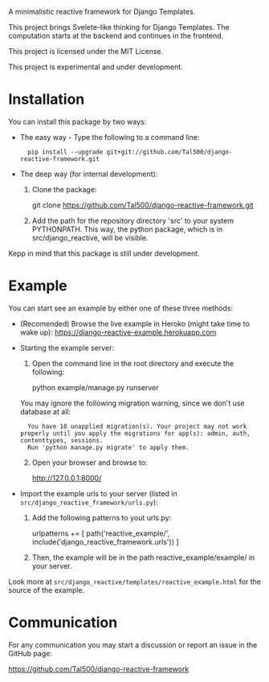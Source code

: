 A minimalistic reactive framework for Django Templates.

This project brings Svelete-like thinking for Django Templates.
The computation starts at the backend and continues in the frontend.

This project is licensed under the MIT License.

This project is experimental and under development.

# Installation
You can install this package by two ways:

* The easy way - Type the following to a command line:

        pip install --upgrade git+git://github.com/Tal500/django-reactive-framework.git

* The deep way (for internal development):
    1. Clone the package:

        git clone https://github.com/Tal500/django-reactive-framework.git
    
    2. Add the path for the repository directory 'src' to your system PYTHONPATH.
    This way, the python package, which is in src/django_reactive, will be visible.

Kepp in mind that this package is still under development.

# Example

You can start see an example by either one of these three methods:

* (Recomended) Browse the live example in Heroko (might take time to wake up):
https://django-reactive-example.herokuapp.com
* Starting the example server:
    1. Open the command line in the root directory and execute the following:

        python example/manage.py runserver

    You may ignore the following migration warning, since we don't use database at all:

        You have 18 unapplied migration(s). Your project may not work properly until you apply the migrations for app(s): admin, auth, contenttypes, sessions.
        Run 'python manage.py migrate' to apply them.
        
    2. Open your browser and browse to:

        http://127.0.0.1:8000/

* Import the example urls to your server (listed in `src/django_reactive_framework/urls.py`):
    1. Add the following patterns to yout urls.py:

        urlpatterns += [
            path('reactive_example/', include('django_reactive_framework.urls'))
        ]

    2. Then, the example will be in the path reactive_example/example/ in your server.

Look more at `src/django_reactive/templates/reactive_example.html` for the source of the example.

# Communication

For any communication you may start a discussion or report an issue in the GitHub page:

https://github.com/Tal500/django-reactive-framework